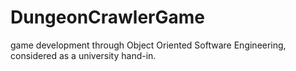 DungeonCrawlerGame
==================

game development through Object Oriented Software Engineering, considered as a university hand-in.
